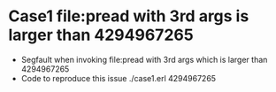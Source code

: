 Case1 file:pread with 3rd args is larger than 4294967265
================
- Segfault when invoking file:pread with 3rd args which is larger than 4294967265
- Code to reproduce this issue
    ./case1.erl 4294967265
